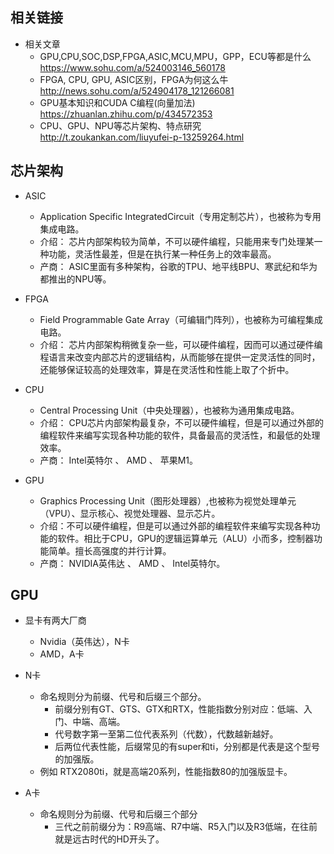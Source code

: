 ## 相关链接
- 相关文章
    - GPU,CPU,SOC,DSP,FPGA,ASIC,MCU,MPU，GPP，ECU等都是什么 https://www.sohu.com/a/524003146_560178
    - FPGA, CPU, GPU, ASIC区别，FPGA为何这么牛 http://news.sohu.com/a/524904178_121266081
    - GPU基本知识和CUDA C编程(向量加法) https://zhuanlan.zhihu.com/p/434572353
    - CPU、GPU、NPU等芯片架构、特点研究 http://t.zoukankan.com/liuyufei-p-13259264.html

## 芯片架构
- ASIC
    - Application Specific IntegratedCircuit（专用定制芯片），也被称为专用集成电路。
    - 介绍： 芯片内部架构较为简单，不可以硬件编程，只能用来专门处理某一种功能，灵活性最差，但是在执行某一种任务上的效率最高。
    - 产商： ASIC里面有多种架构，谷歌的TPU、地平线BPU、寒武纪和华为都推出的NPU等。

- FPGA
    - Field Programmable Gate Array（可编辑门阵列），也被称为可编程集成电路。
    - 介绍： 芯片内部架构稍微复杂一些，可以硬件编程，因而可以通过硬件编程语言来改变内部芯片的逻辑结构，从而能够在提供一定灵活性的同时，还能够保证较高的处理效率，算是在灵活性和性能上取了个折中。

- CPU
    - Central Processing Unit（中央处理器），也被称为通用集成电路。
    - 介绍： CPU芯片内部架构最复杂，不可以硬件编程，但是可以通过外部的编程软件来编写实现各种功能的软件，具备最高的灵活性，和最低的处理效率。
    - 产商： Intel英特尔 、 AMD 、 苹果M1。

- GPU
    - Graphics Processing Unit（图形处理器）,也被称为视觉处理单元（VPU）、显示核心、视觉处理器、显示芯片。
    - 介绍：不可以硬件编程，但是可以通过外部的编程软件来编写实现各种功能的软件。相比于CPU，GPU的逻辑运算单元（ALU）小而多，控制器功能简单。擅长高强度的并行计算。
    - 产商： NVIDIA英伟达 、 AMD 、 Intel英特尔。

## GPU
- 显卡有两大厂商
    - Nvidia（英伟达），N卡
    - AMD，A卡

- N卡
    - 命名规则分为前缀、代号和后缀三个部分。
        - 前缀分别有GT、GTS、GTX和RTX，性能指数分别对应：低端、入门、中端、高端。
        - 代号数字第一至第二位代表系列（代数），代数越新越好。
        - 后两位代表性能，后缀常见的有super和ti，分别都是代表是这个型号的加强版。
    - 例如 RTX2080ti，就是高端20系列，性能指数80的加强版显卡。

- A卡
    - 命名规则分为前缀、代号和后缀三个部分
        - 三代之前前缀分为：R9高端、R7中端、R5入门以及R3低端，在往前就是远古时代的HD开头了。